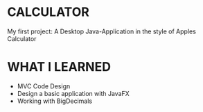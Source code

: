 # CALCULATOR
My first project: A Desktop Java-Application in the style of Apples Calculator
# WHAT I LEARNED
- MVC Code Design
- Design a basic application with JavaFX
- Working with BigDecimals
